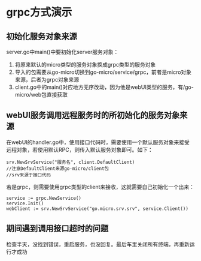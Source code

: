 # grpc方式演示

## 初始化服务对象来源

server.go中main()中要初始化server服务对象：

1. 将原来默认的micro类型的服务对象换成grpc类型的服务对象
2. 导入的包需要从go-micro切换到go-micro/service/grpc，前者是micro对象来源，后者为grpc对象来源
3. client.go中的main()对应地方无序改动，因为他是webUI类型的服务，有/go-micro/web包直接获取

## webUI服务调用远程服务时的所初始化的服务对象来源

在webUI的handler.go中，使用接口代码时，需要使用一个默认服务对象来接受远程对象，若使用默认RPC，则传入默认服务对象即可。如下：

    srv.NewSrvService("服务名", client.DefaultClient)
    //注意DefaultClient来源go-micro/client包
    //srv来源于接口代码

若是grpc，则需要使用grpc类型的client来接收，这就需要自己初始化一个出来：

	service := grpc.NewService()
	service.Init()
	webClient := srv.NewSrvService("go.micro.srv.srv", service.Client())

## 期间遇到调用接口超时的问题

检查半天，没找到错误，重启服务，也没回复。最后车里关闭所有终端，再重新运行才成功
